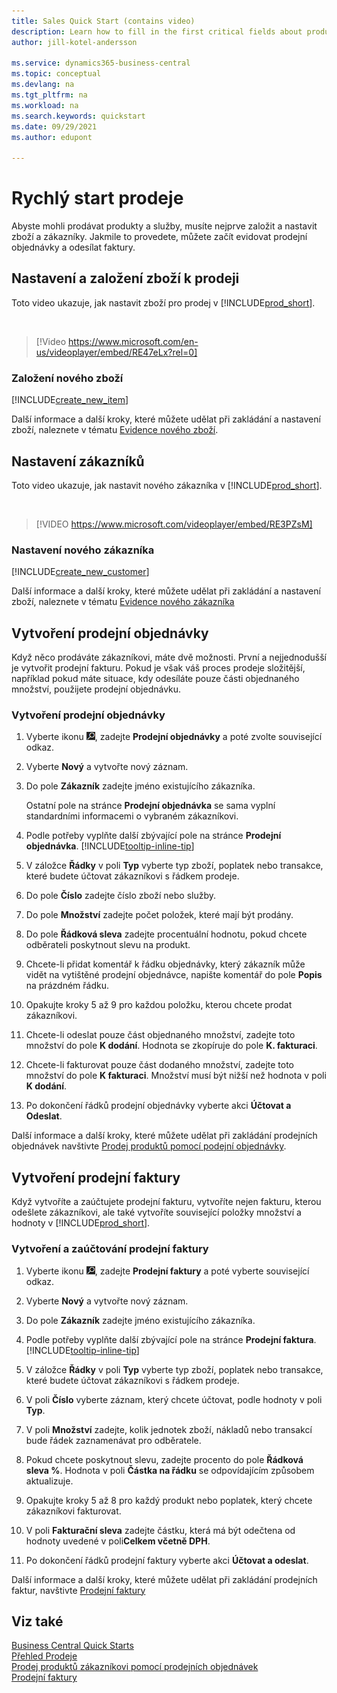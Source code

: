 ```yaml
---
title: Sales Quick Start (contains video)
description: Learn how to fill in the first critical fields about products and customers in Business Central so that you can start your sales processes.
author: jill-kotel-andersson

ms.service: dynamics365-business-central
ms.topic: conceptual
ms.devlang: na
ms.tgt_pltfrm: na
ms.workload: na
ms.search.keywords: quickstart
ms.date: 09/29/2021
ms.author: edupont

---
```


# Rychlý start prodeje

Abyste mohli prodávat produkty a služby, musíte nejprve založit a nastavit zboží a zákazníky. Jakmile to provedete, můžete začít evidovat prodejní objednávky a odesílat faktury.

## Nastavení a založení zboží k prodeji

Toto video ukazuje, jak nastavit zboží pro prodej v [!INCLUDE[prod_short](includes/prod_short.md)].

<br>

> [!Video https://www.microsoft.com/en-us/videoplayer/embed/RE47eLx?rel=0]

### Založení nového zboží

[!INCLUDE[create_new_item](includes/create_new_item.md)]

Další informace a další kroky, které můžete udělat při zakládání a nastavení zboží, naleznete v tématu [Evidence nového zboží](inventory-how-register-new-items.md).

## Nastavení zákazníků

Toto video ukazuje, jak nastavit nového zákazníka v [!INCLUDE[prod_short](includes/prod_short.md)].

<br>

> [!VIDEO https://www.microsoft.com/videoplayer/embed/RE3PZsM]

### Nastavení nového zákazníka

[!INCLUDE[create_new_customer](includes/create_new_customer.md)]

Další informace a další kroky, které můžete udělat při zakládání a nastavení zboží, naleznete v tématu [Evidence nového zákazníka](sales-how-register-new-customers.md)

## Vytvoření prodejní objednávky

Když něco prodáváte zákazníkovi, máte dvě možnosti. První a nejjednodušší je vytvořit prodejní fakturu. Pokud je však váš proces prodeje složitější, například pokud máte situace, kdy odesíláte pouze části objednaného množství, použijete prodejní objednávku.

### Vytvoření prodejní objednávky

1. Vyberte ikonu ![Žárovky, která otevře funkci Řekněte mi](media/ui-search/search_small.png "Řekněte mi, co chcete dělat"), zadejte **Prodejní objednávky** a poté zvolte související odkaz.
2. Vyberte **Nový** a vytvořte nový záznam.
3. Do pole **Zákazník** zadejte jméno existujícího zákazníka.

   Ostatní pole na stránce **Prodejní objednávka** se sama vyplní standardními informacemi o vybraném zákazníkovi.

4. Podle potřeby vyplňte další zbývající pole na stránce **Prodejní objednávka**. [!INCLUDE[tooltip-inline-tip](includes/tooltip-inline-tip_md.md)]

5. V záložce **Řádky** v poli **Typ** vyberte typ zboží, poplatek nebo transakce, které budete účtovat zákazníkovi s řádkem prodeje.

6. Do pole **Číslo** zadejte číslo zboží nebo služby.

7. Do pole **Množství** zadejte počet položek, které mají být prodány.

8. Do pole **Řádková sleva** zadejte procentuální hodnotu, pokud chcete odběrateli poskytnout slevu na produkt.

9. Chcete-li přidat komentář k řádku objednávky, který zákazník může vidět na vytištěné prodejní objednávce, napište komentář do pole **Popis** na prázdném řádku.

10. Opakujte kroky 5 až 9 pro každou položku, kterou chcete prodat zákazníkovi.

11. Chcete-li odeslat pouze část objednaného množství, zadejte toto množství do pole **K dodání**. Hodnota se zkopíruje do pole **K. fakturaci**.

12. Chcete-li fakturovat pouze část dodaného množství, zadejte toto množství do pole **K fakturaci**. Množství musí být nižší než hodnota v poli **K dodání**.

13. Po dokončení řádků prodejní objednávky vyberte akci **Účtovat a Odeslat**.

Další informace a další kroky, které můžete udělat při zakládání prodejních objednávek navštivte [Prodej produktů pomocí podejní objednávky](sales-how-sell-products.md).

## Vytvoření prodejní faktury

Když vytvoříte a zaúčtujete prodejní fakturu, vytvoříte nejen fakturu, kterou odešlete zákazníkovi, ale také vytvoříte související položky množství a hodnoty v [!INCLUDE[prod_short](includes/prod_short.md)].

### Vytvoření a zaúčtování prodejní faktury

1. Vyberte ikonu ![Žárovky, která otevře funkci Řekněte mi](media/ui-search/search_small.png "Řekněte mi, co chcete dělat"), zadejte **Prodejní faktury** a poté vyberte související odkaz.

2. Vyberte **Nový** a vytvořte nový záznam.

3. Do pole **Zákazník** zadejte jméno existujícího zákazníka.

4. Podle potřeby vyplňte další zbývající pole na stránce **Prodejní faktura**. [!INCLUDE[tooltip-inline-tip](includes/tooltip-inline-tip_md.md)]

5. V záložce **Řádky** v poli **Typ** vyberte typ zboží, poplatek nebo transakce, které budete účtovat zákazníkovi s řádkem prodeje.

6. V poli **Číslo** vyberte záznam, který chcete účtovat, podle hodnoty v poli **Typ**.

7. V poli **Množství** zadejte, kolik jednotek zboží, nákladů nebo transakcí bude řádek zaznamenávat pro odběratele.

8. Pokud chcete poskytnout slevu, zadejte procento do pole **Řádková sleva %**. Hodnota v poli **Částka na řádku** se odpovídajícím způsobem aktualizuje.

9. Opakujte kroky 5 až 8 pro každý produkt nebo poplatek, který chcete zákazníkovi fakturovat.

10. V poli **Fakturační sleva** zadejte částku, která má být odečtena od hodnoty uvedené v poli**Celkem včetně DPH**.

11. Po dokončení řádků prodejní faktury vyberte akci **Účtovat a odeslat**.

Další informace a další kroky, které můžete udělat při zakládání prodejních faktur, navštivte [Prodejní faktury](sales-how-invoice-sales.md)

## Viz také

[Business Central Quick Starts](quick-start-business-central.md)  
[Přehled Prodeje](sales-manage-sales.md)  
[Prodej produktů zákazníkovi pomocí prodejních objednávek](sales-how-sell-products.md)  
[Prodejní faktury](sales-how-invoice-sales.md)
